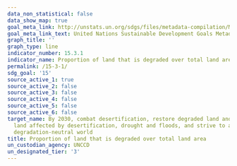 ```yaml
---
data_non_statistical: false
data_show_map: true
goal_meta_link: http://unstats.un.org/sdgs/files/metadata-compilation/Metadata-Goal-15.pdf
goal_meta_link_text: United Nations Sustainable Development Goals Metadata (pdf 456kB)
graph_title: ''
graph_type: line
indicator_number: 15.3.1
indicator_name: Proportion of land that is degraded over total land area
permalink: /15-3-1/
sdg_goal: '15'
source_active_1: true
source_active_2: false
source_active_3: false
source_active_4: false
source_active_5: false
source_active_6: false
target_name: By 2030, combat desertification, restore degraded land and soil, including
  land affected by desertification, drought and floods, and strive to achieve a land
  degradation-neutral world
title: Proportion of land that is degraded over total land area
un_custodian_agency: UNCCD
un_designated_tier: '3'
---
```

